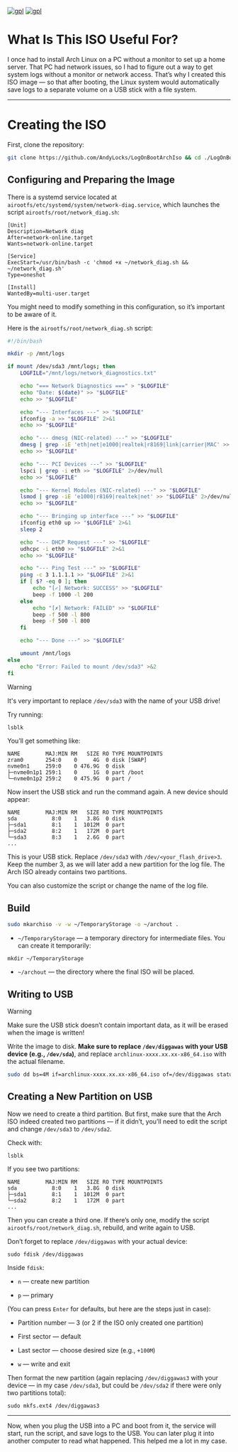 [![gpl](https://img.shields.io/badge/Arch_Linux-fab387?style=for-the-badge&logo=archlinux&logoColor=cdd6f4&labelColor=1e1e2e)](https://archlinux.org/)
[![gpl](https://img.shields.io/badge/Arch_ISO_docs-cba6f7?style=for-the-badge&logo=archlinux&logoColor=cdd6f4&labelColor=1e1e2e)](https://wiki.archlinux.org/title/Archiso)

# What Is This ISO Useful For?

I once had to install Arch Linux on a PC without a monitor to set up a home server. That PC had network issues, so I had to figure out a way to get system logs without a monitor or network access. That’s why I created this ISO image — so that after booting, the Linux system would automatically save logs to a separate volume on a USB stick with a file system.

---

# Creating the ISO

First, clone the repository:

```sh
git clone https://github.com/AndyLocks/LogOnBootArchIso && cd ./LogOnBootArchIso
```

## Configuring and Preparing the Image

There is a systemd service located at `airootfs/etc/systemd/system/network-diag.service`, which launches the script `airootfs/root/network_diag.sh`:

```properties
[Unit]
Description=Network diag
After=network-online.target
Wants=network-online.target

[Service]
ExecStart=/usr/bin/bash -c 'chmod +x ~/network_diag.sh && ~/network_diag.sh'
Type=oneshot

[Install]
WantedBy=multi-user.target
```

You might need to modify something in this configuration, so it’s important to be aware of it.

Here is the `airootfs/root/network_diag.sh` script:

```bash
#!/bin/bash

mkdir -p /mnt/logs

if mount /dev/sda3 /mnt/logs; then
    LOGFILE="/mnt/logs/network_diagnostics.txt"

    echo "=== Network Diagnostics ===" > "$LOGFILE"
    echo "Date: $(date)" >> "$LOGFILE"
    echo >> "$LOGFILE"

    echo "--- Interfaces ---" >> "$LOGFILE"
    ifconfig -a >> "$LOGFILE" 2>&1
    echo >> "$LOGFILE"

    echo "--- dmesg (NIC-related) ---" >> "$LOGFILE"
    dmesg | grep -iE 'eth|net|e1000|realtek|r8169|link|carrier|MAC' >> "$LOGFILE" 2>&1
    echo >> "$LOGFILE"

    echo "--- PCI Devices ---" >> "$LOGFILE"
    lspci | grep -i eth >> "$LOGFILE" 2>/dev/null
    echo >> "$LOGFILE"

    echo "--- Kernel Modules (NIC-related) ---" >> "$LOGFILE"
    lsmod | grep -iE 'e1000|r8169|realtek|net' >> "$LOGFILE" 2>/dev/null
    echo >> "$LOGFILE"

    echo "--- Bringing up interface ---" >> "$LOGFILE"
    ifconfig eth0 up >> "$LOGFILE" 2>&1
    sleep 2

    echo "--- DHCP Request ---" >> "$LOGFILE"
    udhcpc -i eth0 >> "$LOGFILE" 2>&1
    echo >> "$LOGFILE"

    echo "--- Ping Test ---" >> "$LOGFILE"
    ping -c 3 1.1.1.1 >> "$LOGFILE" 2>&1
    if [ $? -eq 0 ]; then
        echo "[✓] Network: SUCCESS" >> "$LOGFILE"
        beep -f 1000 -l 200
    else
        echo "[✗] Network: FAILED" >> "$LOGFILE"
        beep -f 500 -l 800
        beep -f 500 -l 800
    fi

    echo "--- Done ---" >> "$LOGFILE"

    umount /mnt/logs
else
    echo "Error: Failed to mount /dev/sda3" >&2
fi
```

> [!WARNING]
> It's very important to replace `/dev/sda3` with the name of your USB drive!

Try running:

```sh
lsblk
```

You’ll get something like:

```
NAME        MAJ:MIN RM   SIZE RO TYPE MOUNTPOINTS
zram0       254:0    0     4G  0 disk [SWAP]
nvme0n1     259:0    0 476.9G  0 disk 
├─nvme0n1p1 259:1    0     1G  0 part /boot
└─nvme0n1p2 259:2    0 475.9G  0 part /
```

Now insert the USB stick and run the command again. A new device should appear:

```
NAME        MAJ:MIN RM   SIZE RO TYPE MOUNTPOINTS
sda           8:0    1   3.8G  0 disk 
├─sda1        8:1    1  1012M  0 part 
├─sda2        8:2    1   172M  0 part 
└─sda3        8:3    1   2.6G  0 part 
...
```

This is your USB stick. Replace `/dev/sda3` with `/dev/<your_flash_drive>3`. Keep the number 3, as we will later add a new partition for the log file. The Arch ISO already contains two partitions.

You can also customize the script or change the name of the log file.

## Build

```sh
sudo mkarchiso -v -w ~/TemporaryStorage -o ~/archout .
```

- `~/TemporaryStorage` — a temporary directory for intermediate files. You can create it temporarily:
    

```
mkdir ~/TemporaryStorage
```

- `~/archout` — the directory where the final ISO will be placed.
    

## Writing to USB

> [!WARNING]
> Make sure the USB stick doesn’t contain important data, as it will be erased when the image is written!

Write the image to disk. **Make sure to replace `/dev/diggawas` with your USB device (e.g., `/dev/sda`)**, and replace `archlinux-xxxx.xx.xx-x86_64.iso` with the actual filename.

```sh
sudo dd bs=4M if=archlinux-xxxx.xx.xx-x86_64.iso of=/dev/diggawas status=progress oflag=sync conv=fsync
```

## Creating a New Partition on USB

Now we need to create a third partition. But first, make sure that the Arch ISO indeed created two partitions — if it didn’t, you’ll need to edit the script and change `/dev/sda3` to `/dev/sda2`.

Check with:

```
lsblk
```

If you see two partitions:

```
NAME        MAJ:MIN RM   SIZE RO TYPE MOUNTPOINTS
sda           8:0    1   3.8G  0 disk 
├─sda1        8:1    1  1012M  0 part 
└─sda2        8:2    1   172M  0 part 
...
```

Then you can create a third one. If there’s only one, modify the script `airootfs/root/network_diag.sh`, rebuild, and write again to USB.

Don’t forget to replace `/dev/diggawas` with your actual device:

```
sudo fdisk /dev/diggawas
```

Inside `fdisk`:

- `n` — create new partition
    
- `p` — primary
    

(You can press `Enter` for defaults, but here are the steps just in case):

- Partition number — 3 (or 2 if the ISO only created one partition)
    
- First sector — default
    
- Last sector — choose desired size (e.g., `+100M`)
    
- `w` — write and exit
    

Then format the new partition (again replacing `/dev/diggawas3` with your device — in my case `/dev/sda3`, but could be `/dev/sda2` if there were only two partitions total):

```
sudo mkfs.ext4 /dev/diggawas3
```

---

Now, when you plug the USB into a PC and boot from it, the service will start, run the script, and save logs to the USB. You can later plug it into another computer to read what happened. This helped me a lot in my case.
